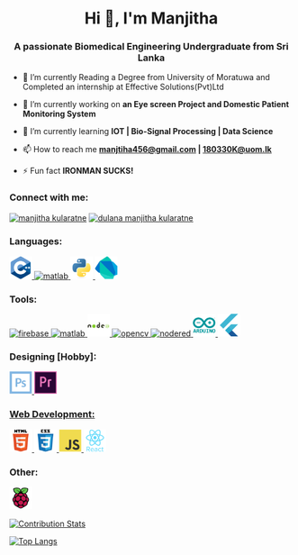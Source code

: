 <h1 align="center">Hi 👋, I'm Manjitha</h1>
<h3 align="center">A passionate Biomedical Engineering Undergraduate from Sri Lanka</h3>

- 🌱 I’m currently Reading a Degree from University of Moratuwa and Completed an internship at Effective Solutions(Pvt)Ltd

- 🔭 I’m currently working on **an Eye screen Project and Domestic Patient Monitoring System**


- 🌱 I’m currently learning **IOT | Bio-Signal Processing | Data Science**

- 📫 How to reach me **manjtiha456@gmail.com  | 180330K@uom.lk**

- ⚡ Fun fact **IRONMAN SUCKS!**

<h3 align="left">Connect with me:</h3>
<p align="left">
<a href="https://linkedin.com/in/manjitha kularatne" target="blank"><img align="center" src="https://raw.githubusercontent.com/rahuldkjain/github-profile-readme-generator/master/src/images/icons/Social/linked-in-alt.svg" alt="manjitha kularatne" height="30" width="40" /></a>
<a href="https://fb.com/dulana manjitha kularatne" target="blank"><img align="center" src="https://raw.githubusercontent.com/rahuldkjain/github-profile-readme-generator/master/src/images/icons/Social/facebook.svg" alt="dulana manjitha kularatne" height="30" width="40" /></a>
</p>

<h3 align="left">Languages:</h3>
<p align="left"> <a href="https://www.w3schools.com/cpp/" target="_blank"> <img src="https://raw.githubusercontent.com/devicons/devicon/master/icons/cplusplus/cplusplus-original.svg" alt="cplusplus" width="40" height="40"/> </a><a href="https://www.mathworks.com/" target="_blank"> <img src="https://upload.wikimedia.org/wikipedia/commons/2/21/Matlab_Logo.png" alt="matlab" width="40" height="40"/> </a> <a href="https://www.python.org" target="_blank"> <img src="https://raw.githubusercontent.com/devicons/devicon/master/icons/python/python-original.svg" alt="python" width="40" height="40"/> </a><a href="https://dart.dev/" target="_blank"> <img src="https://raw.githubusercontent.com/devicons/devicon/1119b9f84c0290e0f0b38982099a2bd027a48bf1/icons/dart/dart-original.svg" alt="dart" width="40" height="40"/> </a>  </p>

<h3 align="left"> Tools:</h3>
<p align="left"> <a href="https://firebase.google.com/" target="_blank"> <img src="https://www.vectorlogo.zone/logos/firebase/firebase-icon.svg" alt="firebase" width="40" height="40"/> </a><a href="https://www.mathworks.com/" target="_blank"> <img src="https://upload.wikimedia.org/wikipedia/commons/2/21/Matlab_Logo.png" alt="matlab" width="40" height="40"/> </a> <a href="https://nodejs.org" target="_blank"> <img src="https://raw.githubusercontent.com/devicons/devicon/master/icons/nodejs/nodejs-original-wordmark.svg" alt="nodejs" width="40" height="40"/> </a> <a href="https://opencv.org/" target="_blank"> <img src="https://www.vectorlogo.zone/logos/opencv/opencv-icon.svg" alt="opencv" width="40" height="40"/> </a>  </a> <a href="https://nodered.org/" target="_blank"> <img src="http://nodered.org/node-red-icon.png" alt="nodered" width="40" height="40"/> </a> <a href="https://www.arduino.cc/" target="_blank"> <img src="https://raw.githubusercontent.com/devicons/devicon/1119b9f84c0290e0f0b38982099a2bd027a48bf1/icons/arduino/arduino-original-wordmark.svg" alt="arduino" width="40" height="40"/> </a><a href="https://flutter.dev/" target="_blank"> <img src="https://raw.githubusercontent.com/devicons/devicon/1119b9f84c0290e0f0b38982099a2bd027a48bf1/icons/flutter/flutter-original.svg" alt="flutter" width="40" height="40"/> </a></p>

<h3 align="left"> Designing [Hobby]:</h3>
<a href="https://www.photoshop.com/en" target="_blank"> <img src="https://raw.githubusercontent.com/devicons/devicon/master/icons/photoshop/photoshop-line.svg" alt="photoshop" width="40" height="40"/><a href="https://www.photoshop.com/en" target="_blank"> <img src="https://raw.githubusercontent.com/devicons/devicon/master/icons/premierepro/premierepro-original.svg" alt="photoshop" width="40" height="40"/>
  
<h3 align="left">Web Development:</h3>
<p align="left"> <a href="https://www.w3schools.com/html/" target="_blank"> <img src="https://raw.githubusercontent.com/devicons/devicon/master/icons/html5/html5-original-wordmark.svg" alt="HTML" width="40" height="40"/> </a><a href="https://www.w3schools.com/css/" target="_blank"> <img src="https://raw.githubusercontent.com/devicons/devicon/master/icons/css3/css3-original-wordmark.svg" alt="css3" width="40" height="40"/> </a><a href="https://developer.mozilla.org/en-US/docs/Web/JavaScript" target="_blank"> <img src="https://raw.githubusercontent.com/devicons/devicon/master/icons/javascript/javascript-original.svg" alt="javascript" width="40" height="40"/> </a><a href="https://reactjs.org/" target="_blank"> <img src="https://raw.githubusercontent.com/devicons/devicon/1119b9f84c0290e0f0b38982099a2bd027a48bf1/icons/react/react-original-wordmark.svg" alt="react" width="40" height="40"/> </a></p>
  
<h3 align="left">Other:</h3>
<p align="left">
<a href="https://www.raspberrypi.org/" target="_blank"> <img src="https://raw.githubusercontent.com/devicons/devicon/1119b9f84c0290e0f0b38982099a2bd027a48bf1/icons/raspberrypi/raspberrypi-original.svg" alt="raspberry pi" width="40" height="40"/> </a></p>

[![Contribution Stats](https://github-contribution-stats.vercel.app/api/?username=manjithadulana98)](https://github.com/manjithadulana98/github-contribution-stats/)

[![Top Langs](https://github-readme-stats.vercel.app/api/top-langs/?username=manjithadulana98&layout=compact)](https://github.com/manjithadulana98/github-readme-stats)
